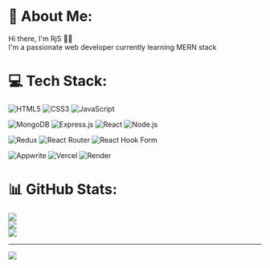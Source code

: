 # 💫 About Me:
Hi there, I'm RjS 👋🏻 \
I'm a passionate web developer currently learning MERN stack

# 💻 Tech Stack:
<!-- Core Web -->
![HTML5](https://img.shields.io/badge/html5-%23E34F26.svg?style=for-the-badge&logo=html5&logoColor=white)
![CSS3](https://img.shields.io/badge/css3-%231572B6.svg?style=for-the-badge&logo=css3&logoColor=white)
![JavaScript](https://img.shields.io/badge/javascript-%23323330.svg?style=for-the-badge&logo=javascript&logoColor=%23F7DF1E)

<!-- MERN Stack -->
![MongoDB](https://img.shields.io/badge/MongoDB-47A248?style=for-the-badge&logo=mongodb&logoColor=white)
![Express.js](https://img.shields.io/badge/Express.js-000000?style=for-the-badge&logo=express&logoColor=white)
![React](https://img.shields.io/badge/react-%2320232a.svg?style=for-the-badge&logo=react&logoColor=%2361DAFB)
![Node.js](https://img.shields.io/badge/node.js-6DA55F?style=for-the-badge&logo=node.js&logoColor=white)

<!-- React Ecosystem -->
![Redux](https://img.shields.io/badge/redux-%23593d88.svg?style=for-the-badge&logo=redux&logoColor=white)
![React Router](https://img.shields.io/badge/React_Router-CA4245?style=for-the-badge&logo=react-router&logoColor=white)
![React Hook Form](https://img.shields.io/badge/React%20Hook%20Form-%23EC5990.svg?style=for-the-badge&logo=reacthookform&logoColor=white)

<!-- Tools -->
![Appwrite](https://img.shields.io/badge/Appwrite-%23FD366E.svg?style=for-the-badge&logo=appwrite&logoColor=white)
![Vercel](https://img.shields.io/badge/vercel-%23000000.svg?style=for-the-badge&logo=vercel&logoColor=white)
![Render](https://img.shields.io/badge/Render-46E3B7?style=for-the-badge&logo=render&logoColor=black)

# 📊 GitHub Stats:
![](https://github-readme-stats.vercel.app/api?username=IRjSI&theme=radical&hide_border=false&include_all_commits=true&count_private=true)<br/>
![](https://github-readme-streak-stats.herokuapp.com/?user=IRjSI&theme=radical&hide_border=false)<br/>
![](https://github-readme-stats.vercel.app/api/top-langs/?username=IRjSI&theme=radical&hide_border=false&include_all_commits=true&count_private=true&layout=compact)

---
[![](https://visitcount.itsvg.in/api?id=IRjSI&icon=0&color=0)](https://visitcount.itsvg.in)

<!-- Proudly created with GPRM ( https://gprm.itsvg.in ) -->
